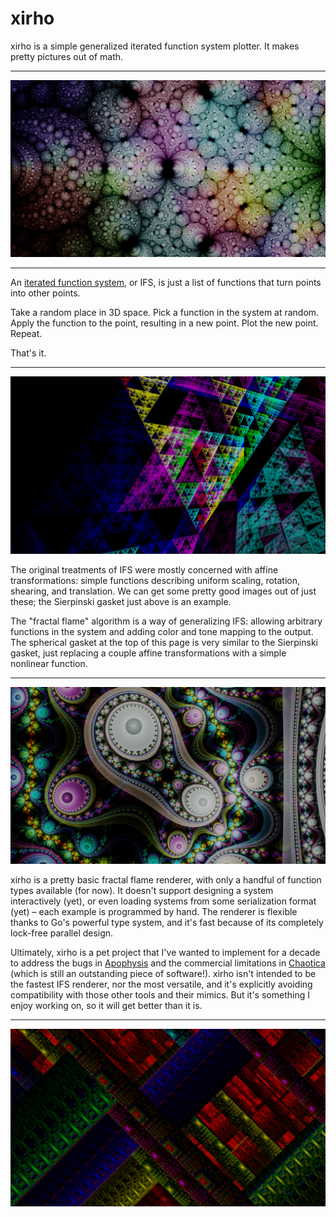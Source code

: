 # xirho

xirho is a simple generalized iterated function system plotter. It makes pretty pictures out of math.

---

![Spherical gasket](img/spherical.png)

---

An [iterated function system](https://en.wikipedia.org/wiki/Iterated_function_system), or IFS, is just a list of functions that turn points into other points.

Take a random place in 3D space. Pick a function in the system at random. Apply the function to the point, resulting in a new point. Plot the new point. Repeat.

That's it.

---

![Sierpinski gasket](img/sierpinski.png)

The original treatments of IFS were mostly concerned with affine transformations: simple functions describing uniform scaling, rotation, shearing, and translation. We can get some pretty good images out of just these; the Sierpinski gasket just above is an example.

The "fractal flame" algorithm is a way of generalizing IFS: allowing arbitrary functions in the system and adding color and tone mapping to the output. The spherical gasket at the top of this page is very similar to the Sierpinski gasket, just replacing a couple affine transformations with a simple nonlinear function.

---

![Grand Julian](img/grandjulian.png)

xirho is a pretty basic fractal flame renderer, with only a handful of function types available (for now). It doesn't support designing a system interactively (yet), or even loading systems from some serialization format (yet) – each example is programmed by hand. The renderer is flexible thanks to Go's powerful type system, and it's fast because of its completely lock-free parallel design.

Ultimately, xirho is a pet project that I've wanted to implement for a decade to address the bugs in [Apophysis](https://en.wikipedia.org/wiki/Apophysis_(software)) and the commercial limitations in [Chaotica](https://www.chaoticafractals.com/) (which is still an outstanding piece of software!). xirho isn't intended to be the fastest IFS renderer, nor the most versatile, and it's explicitly avoiding compatibility with those other tools and their mimics. But it's something I enjoy working on, so it will get better than it is.

---

![Disc Julian](img/discjulian.png)
